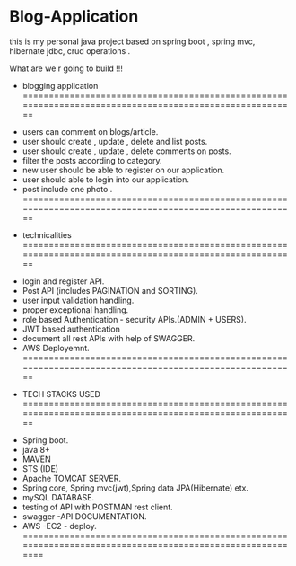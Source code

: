 # Blog-Application
this is my personal java project based on spring boot , spring mvc, hibernate jdbc, crud operations .

What are we r going to build !!!

* blogging application
========================================================================================================
- users can comment on blogs/article.
- user should create , update , delete and list posts.
- user should create , update , delete comments on posts.
- filter the posts according to category.
- new user should be able to register on our application.
- user should able to login into our application.
- post include one photo .
========================================================================================================

* technicalities
========================================================================================================
- login and register API.
- Post API (includes PAGINATION and SORTING).
- user input validation handling.
- proper exceptional handling.
- role based Authentication - security APIs.(ADMIN + USERS).
- JWT based authentication
- document all rest APIs with help of SWAGGER.
- AWS Deployemnt.
========================================================================================================
* TECH STACKS USED
========================================================================================================
- Spring boot.
- java 8+
- MAVEN
- STS (IDE)
- Apache TOMCAT SERVER.
- Spring core, Spring mvc(jwt),Spring data JPA(Hibernate) etx.
- mySQL DATABASE.
- testing of API with POSTMAN rest client.
- swagger -API DOCUMENTATION.
- AWS -EC2 - deploy.
==========================================================================================================


